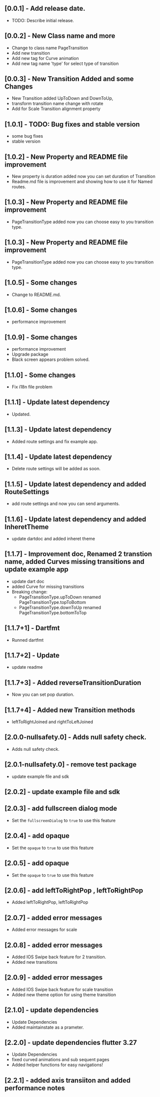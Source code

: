 ## [0.0.1] - Add release date.

- TODO: Describe initial release.

## [0.0.2] - New Class name and more

- Change to class name PageTransition
- Add new transition
- Add new tag for Curve animation
- Add new tag name 'type' for select type of transition

## [0.0.3] - New Transition Added and some Changes

- New Transition added UpToDown and DownToUp,
- transform transition name change with rotate
- Add for Scale Transition alignment property

## [1.0.1] - TODO: Bug fixes and stable version

- some bug fixes
- stable version

## [1.0.2] - New Property and README file improvement

- New property is duration added now you can set duration of Transition
- Readme.md file is improvement and showing how to use it for Named routes.

## [1.0.3] - New Property and README file improvement

- PageTransitionType added now you can choose easy to you transition type.

## [1.0.3] - New Property and README file improvement

- PageTransitionType added now you can choose easy to you transition type.

## [1.0.5] - Some changes

- Change to README.md.

## [1.0.6] - Some changes

- performance improvement

## [1.0.9] - Some changes

- performance improvement
- Upgrade package
- Black screen appears problem solved.

## [1.1.0] - Some changes

- Fix i18n file problem

## [1.1.1] - Update latest dependency

- Updated.

## [1.1.3] - Update latest dependency

- Added route settings and fix example app.

## [1.1.4] - Update latest dependency

- Delete route settings will be added as soon.

## [1.1.5] - Update latest dependency and added RouteSettings

- add route settings and now you can send arguments.

## [1.1.6] - Update latest dependency and added InheretTheme

- update dartdoc and added inheret theme

## [1.1.7] - Improvement doc, Renamed 2 transtion name, added Curves missing transitions and update example app

- update dart doc
- added Curve for missing transitions
- Breaking change:
  - PageTransitionType.upToDown renamed PageTransitionType.topToBottom
  - PageTransitionType.downToUp renamed PageTransitionType.bottomToTop

## [1.1.7+1] - Dartfmt

- Runned dartfmt

## [1.1.7+2] - Update

- update readme

## [1.1.7+3] - Added reverseTransitionDuration

- Now you can set pop duration.

## [1.1.7+4] - Added new Transition methods

- leftToRightJoined and rightToLeftJoined

## [2.0.0-nullsafety.0] - Adds null safety check.

- Adds null safety check.

## [2.0.1-nullsafety.0] - remove test package

- update example file and sdk

## [2.0.2] - update example file and sdk

## [2.0.3] - add fullscreen dialog mode

- Set the `fullscreenDialog` to `true` to use this feature

## [2.0.4] - add opaque

- Set the `opaque` to `true` to use this feature

## [2.0.5] - add opaque

- Set the `opaque` to `true` to use this feature

## [2.0.6] - add leftToRightPop , leftToRightPop

- Added leftToRightPop, leftToRightPop

## [2.0.7] - added error messages

- Added error messages for scale

## [2.0.8] - added error messages

- Added IOS Swipe back feature for 2 transition.
- Added new transitions

## [2.0.9] - added error messages

- Added IOS Swipe back feature for scale transition
- Added new theme option for using theme transition

## [2.1.0] - update dependencies

- Update Dependencies
- Added maintainstate as a prameter.

## [2.2.0] - update dependencies flutter 3.27 

- Update Dependencies
- fixed curved animations and sub sequent pages
- Added helper functions for easy navigations!

## 
## [2.2.1] - added axis transiiton and added performance notes
